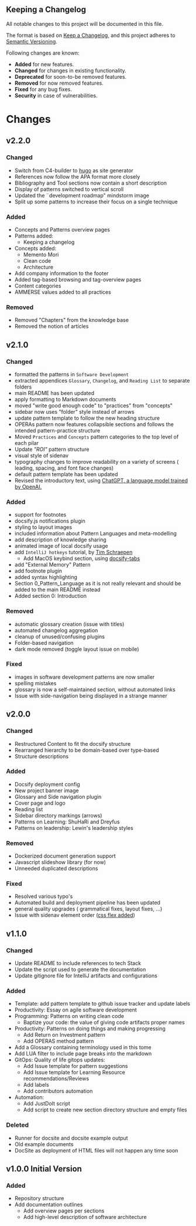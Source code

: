 ## Keeping a Changelog

All notable changes to this project will be documented in this file.

The format is based on [Keep a Changelog](https://keepachangelog.com/en/1.0.0/),
and this project adheres to [Semantic Versioning](https://semver.org/spec/v2.0.0.html).

Following changes are known:

- **Added** for new features.
- **Changed** for changes in existing functionality.
- **Deprecated** for soon-to-be removed features.
- **Removed** for now removed features.
- **Fixed** for any bug fixes.
- **Security** in case of vulnerabilities.

# Changes

## v2.2.0

### Changed

- Switch from C4-builder to [hugo](https://gohugo.io/) as site generator
- References now follow the APA format more closely
- Bibliography and Tool sections now contain a short description
- Display of patterns switched to vertical scroll
- Updated the ¨development roadmap" mindstorm image
- Split up some patterns to increase their focus on a single technique

### Added

- Concepts and Patterns overview pages
- Patterns added:
  - Keeping a changelog
- Concepts added:
  - Memento Mori
  - Clean code
  - Architecture
- Add company information to the footer
- Added tag-based browsing and tag-overview pages
- Content categories
- AMMERSE values added to all practices

### Removed

- Removed "Chapters" from the knowledge base
- Removed the notion of articles

## v2.1.0

### Changed

- formatted the patterns in `Software Development`
- extracted appendices `Glossary`, `Changelog`, and `Reading List` to separate folders
- main README has been updated
- apply formatting to Markdown documents
- moved "write good enough code" to "practices" from "concepts"
- sidebar now uses "folder" style instead of arrows
- update pattern template to follow the new heading structure
- OPERAs pattern now features collapsible sections and follows the intended pattern-practice structure
- Moved `Practices` and `Concepts` pattern categories to the top level of each pilar
- Update _"ROI"_ pattern structure
- visual style of sidenav
- typography changes to improve readability on a variety of screens ( leading, spacing, and font face changes)
- default pattern template has been updated
- Revised the introductory text, using [ChatGPT, a language model trained by OpenAI.](https://chat.openai.com)

### Added

- support for footnotes
- docsify.js notifications plugin
- styling to layout images
- included information about Pattern Languages and meta-modelling
- add description of knowledge sharing
- animated image of local docsify usage
- add `IntelliJ hotkeys` tutorial, by [Tim Schraepen](https://github.com/Sch3lp)
    - Add MacOS keybind section, using [docsify-tabs](https://jhildenbiddle.github.io/docsify-tabs/#/)
- add "External Memory" Pattern
- add footnote plugin
- added syntax highlighting
- Section 0_Pattern_Language as it is not really relevant and should be added to the main README instead
- Added section 0: Introduction

### Removed

- automatic glossary creation (issue with titles)
- automated changelog aggregation
- cleanup of unused/confusing plugins
- Folder-based navigation
- dark mode removed (toggle layout issue on mobile)

### Fixed

- images in software development patterns are now smaller
- spelling mistakes
- glossary is now a self-maintained section, without automated links
- Issue with side-navigation being displayed in a strange manner


## v2.0.0

### Changed

- Restructured Content to fit the docsify structure
- Rearranged hierarchy to be domain-based over type-based
- Structure descriptions

### Added

- Docsify deployment config
- New project banner image
- Glossary and Side navigation plugin
- Cover page and logo
- Reading list
- Sidebar directory markings (arrows)
- Patterns on Learning: ShuHaRi and Dreyfus
- Patterns on leadership: Lewin's leadership styles

### Removed

- Dockerized document generation support
- Javascript slideshow library (for now)
- Unneeded duplicated descriptions

### Fixed

- Resolved various typo's
- Automated build and deployment pipeline has been updated
- general quality upgrades ( grammatical fixes, layout fixes, ...)
- Issue with sidenav element order ([css flex added](https://stackoverflow.com/questions/7425665/switching-the-order-of-block-elements-with-css))

## v1.1.0

### Changed

- Update README to include references to tech Stack
- Update the script used to generate the documentation
- Update gitignore file for IntelliJ artifacts and configurations

### Added

- Template: add pattern template to github issue tracker and update labels
- Productivity: Essay on agile software development
- Programming: Patterns on writing clean code
    - Baptize your code: the value of giving code artifacts proper names
- Productivity: Patterns on doing things and making progressing
    - Add Return on Investment pattern
    - Add OPERAS method pattern
- Add a Glossary containing terminology used in this tome
- Add LUA filter to include page breaks into the markdown
- GitOps: Quality of life gitops updates:
    - Add Issue template for pattern suggestions
    - Add Issue template for Learning Resource recommendations/Reviews
    - Add labels
    - Add contributors automation
- Automation:
    - Add JustDoIt script
    - Add script to create new section directory structure and empty files

### Deleted

- Runner for docsite and docsite example output
- Old example documents
- DocSite as deployment of HTML files will not happen any time soon

## v1.0.0 Initial Version

### Added

- Repository structure
- Add documentation outlines
    - Add overview pages per sections
    - Add high-level description of software architecture
